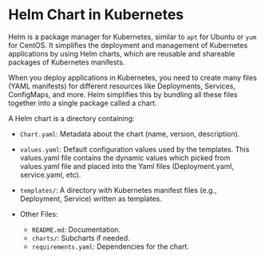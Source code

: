 # Helm Chart in Kubernetes

Helm is a package manager for Kubernetes, similar to ```apt``` for Ubuntu or ```yum``` for CentOS. It simplifies the deployment and management of Kubernetes applications by using Helm charts, which are reusable and shareable packages of Kubernetes manifests.

When you deploy applications in Kubernetes, you need to create many files (YAML manifests) for different resources like Deployments, Services, ConfigMaps, and more. Helm simplifies this by bundling all these files together into a single package called a chart.

A Helm chart is a directory containing:

- ```Chart.yaml```: Metadata about the chart (name, version, description).
  
- ```values.yaml```: Default configuration values used by the templates. This values.yaml file contains the dynamic values which picked from values.yaml file and placed into the Yaml files (Deployment.yaml, service.yaml, etc).
  
- ```templates/```: A directory with Kubernetes manifest files (e.g., Deployment, Service) written as templates.

- Other Files:
  - ```README.md```: Documentation.
  - ```charts/```: Subcharts if needed.
  - ```requirements.yaml```: Dependencies for the chart.
  

